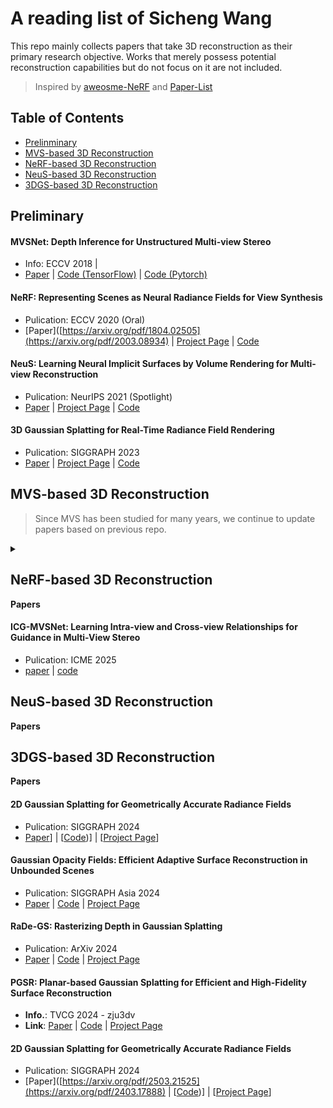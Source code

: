 # A reading list of Sicheng Wang

This repo mainly collects papers that take 3D reconstruction as their primary research objective. Works that merely possess potential reconstruction capabilities but do not focus on it are not included.

> Inspired by [aweosme-NeRF](https://github.com/awesome-NeRF/awesome-NeRF) and [Paper-List](https://github.com/YanjieZe/Paper-List?tab=readme-ov-file)


## Table of Contents
- [Prelinminary](#preliminary)
- [MVS-based 3D Reconstruction](#mvs-based-3d-reconstruction)
- [NeRF-based 3D Reconstruction](#nerf-based-3d-reconstruction)
- [NeuS-based 3D Reconstruction](#neus-based-3d-reconstruction)
- [3DGS-based 3D Reconstruction](#3dgs-based-3d-reconstruction)

## Preliminary

<summary><b></b></summary>


#### MVSNet: Depth Inference for Unstructured Multi-view Stereo  
- Info: ECCV 2018 | 
- [Paper](https://arxiv.org/pdf/1804.02505) | [Code (TensorFlow)](https://github.com/YoYo000/MVSNet) | [Code (Pytorch)](https://github.com/xy-guo/MVSNet_pytorch)
  
#### NeRF: Representing Scenes as Neural Radiance Fields for View Synthesis
- Pulication: ECCV 2020 (Oral)
- [Paper]([https://arxiv.org/pdf/1804.02505](https://arxiv.org/pdf/2003.08934) | [Project Page](https://www.matthewtancik.com/nerf) | [Code](https://github.com/bmild/nerf)

#### NeuS: Learning Neural Implicit Surfaces by Volume Rendering for Multi-view Reconstruction
- Pulication: NeurIPS 2021 (Spotlight)
- [Paper](https://arxiv.org/pdf/2106.10689) | [Project Page](https://lingjie0206.github.io/papers/NeuS/) | [Code](https://github.com/Totoro97/NeuS)

#### 3D Gaussian Splatting for Real-Time Radiance Field Rendering
- Pulication: SIGGRAPH 2023
- [Paper](https://repo-sam.inria.fr/fungraph/3d-gaussian-splatting/3d_gaussian_splatting_high.pdf) | [Project Page](https://repo-sam.inria.fr/fungraph/3d-gaussian-splatting/) | [Code](https://github.com/graphdeco-inria/gaussian-splatting)

</details>

## MVS-based 3D Reconstruction
> Since MVS has been studied for many years, we continue to update papers based on previous repo.
<details>
<summary><b></b></summary>

#### Before Papers  
- [Awesome-MVS](https://github.com/walsvid/Awesome-MVS)

#### ICG-MVSNet: Learning Intra-view and Cross-view Relationships for Guidance in Multi-View Stereo
- Pulication: ICME 2025
- [Paper](https://arxiv.org/pdf/2503.21525) | [code](https://github.com/YuhsiHu/ICG-MVSNet)

</details>


## NeRF-based 3D Reconstruction

<summary><b>Papers</b></summary>

#### ICG-MVSNet: Learning Intra-view and Cross-view Relationships for Guidance in Multi-View Stereo
- Pulication: ICME 2025
- [paper](https://arxiv.org/pdf/2503.21525) | [code](https://github.com/YuhsiHu/ICG-MVSNet)

</details>

## NeuS-based 3D Reconstruction

<summary><b>Papers</b></summary>

</details>

## 3DGS-based 3D Reconstruction

<summary><b>Papers</b></summary>

#### 2D Gaussian Splatting for Geometrically Accurate Radiance Fields 
- Pulication: SIGGRAPH 2024
- [Paper]([https://arxiv.org/pdf/2503.21525](https://arxiv.org/pdf/2403.17888))] | [[Code](https://github.com/hbb1/2d-gaussian-splatting))] | [[Project Page](https://surfsplatting.github.io/)] 

#### Gaussian Opacity Fields: Efficient Adaptive Surface Reconstruction in Unbounded Scenes  
- Pulication: SIGGRAPH Asia 2024
- [Paper](https://arxiv.org/pdf/2404.10772) | [Code](https://github.com/autonomousvision/gaussian-opacity-fields) | [Project Page](https://niujinshuchong.github.io/gaussian-opacity-fields/)

#### RaDe-GS: Rasterizing Depth in Gaussian Splatting 
- Pulication: ArXiv 2024
- [Paper](https://arxiv.org/pdf/2406.01467) | [Code](https://github.com/BaowenZ/RaDe-GS) | [Project Page](https://baowenz.github.io/radegs/)

#### PGSR: Planar-based Gaussian Splatting for Efficient and High-Fidelity Surface Reconstruction 
- **Info.**: TVCG 2024 - zju3dv
- **Link**: [Paper](https://arxiv.org/pdf/2406.06521) | [Code](https://github.com/zju3dv/PGSR) | [Project Page](https://zju3dv.github.io/pgsr/)


#### 2D Gaussian Splatting for Geometrically Accurate Radiance Fields 
- Pulication: SIGGRAPH 2024
- [Paper]([https://arxiv.org/pdf/2503.21525](https://arxiv.org/pdf/2403.17888) | [[Code](https://github.com/hbb1/2d-gaussian-splatting))] | [[Project Page](https://niujinshuchong.github.io/gaussian-opacity-fields/)] 
</details>
